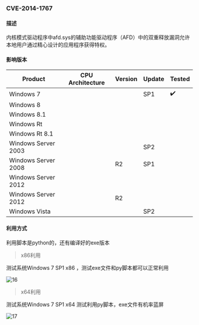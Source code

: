 ### CVE-2014-1767

#### 描述

内核模式驱动程序中afd.sys的辅助功能驱动程序（AFD）中的双重释放漏洞允许本地用户通过精心设计的应用程序获得特权。

#### 影响版本

| Product             | CPU Architecture | Version | Update | Tested             |
| ------------------- | ---------------- | ------- | ------ | ------------------ |
| Windows 7           |                  |         | SP1    | :heavy_check_mark: |
| Windows 8           |                  |         |        |                    |
| Windows 8.1         |                  |         |        |                    |
| Windows Rt          |                  |         |        |                    |
| Windows Rt 8.1      |                  |         |        |                    |
| Windows Server 2003 |                  |         | SP2    |                    |
| Windows Server 2008 |                  | R2      | SP1    |                    |
| Windows Server 2012 |                  |         |        |                    |
| Windows Server 2012 |                  | R2      |        |                    |
| Windows Vista       |                  |         | SP2    |                    |

#### 利用方式

利用脚本是python的，还有编译好的exe版本

> x86利用

测试系统Windows 7 SP1 x86 ，测试exe文件和py脚本都可以正常利用

![16](https://github.com/Ascotbe/Random-img/blob/master/WindowsKernelExploits/CVE-2014-1767_win7_x86.gif?raw=true)

> x64利用

测试系统Windows 7 SP1 x64 测试利用py脚本，exe文件有机率蓝屏

![17](https://github.com/Ascotbe/Random-img/blob/master/WindowsKernelExploits/CVE-2014-1767_win7_x64.gif?raw=true)